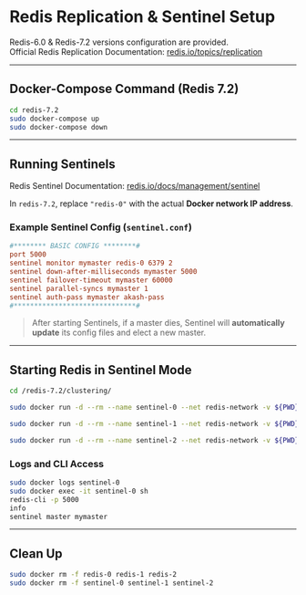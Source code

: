 # Redis Replication & Sentinel Setup

Redis-6.0 & Redis-7.2 versions configuration are provided.  
Official Redis Replication Documentation: [redis.io/topics/replication](https://redis.io/topics/replication)

---

## Docker-Compose Command (Redis 7.2)

```bash
cd redis-7.2
sudo docker-compose up
sudo docker-compose down
```

---

## Running Sentinels

Redis Sentinel Documentation: [redis.io/docs/management/sentinel](https://redis.io/docs/management/sentinel/)

In `redis-7.2`, replace `"redis-0"` with the actual **Docker network IP address**.

### Example Sentinel Config (`sentinel.conf`)

```ini
#******** BASIC CONFIG ********#
port 5000
sentinel monitor mymaster redis-0 6379 2
sentinel down-after-milliseconds mymaster 5000
sentinel failover-timeout mymaster 60000
sentinel parallel-syncs mymaster 1
sentinel auth-pass mymaster akash-pass
#******************************#
```

> After starting Sentinels, if a master dies, Sentinel will **automatically update** its config files and elect a new master.

---

## Starting Redis in Sentinel Mode

```bash
cd /redis-7.2/clustering/

sudo docker run -d --rm --name sentinel-0 --net redis-network -v ${PWD}/sentinel-0:/etc/redis/ redis:7.2-alpine redis-sentinel /etc/redis/sentinel.conf

sudo docker run -d --rm --name sentinel-1 --net redis-network -v ${PWD}/sentinel-1:/etc/redis/ redis:7.2-alpine redis-sentinel /etc/redis/sentinel.conf

sudo docker run -d --rm --name sentinel-2 --net redis-network -v ${PWD}/sentinel-2:/etc/redis/ redis:7.2-alpine redis-sentinel /etc/redis/sentinel.conf
```

### Logs and CLI Access

```bash
sudo docker logs sentinel-0
sudo docker exec -it sentinel-0 sh
redis-cli -p 5000
info
sentinel master mymaster
```

---

## Clean Up

```bash
sudo docker rm -f redis-0 redis-1 redis-2
sudo docker rm -f sentinel-0 sentinel-1 sentinel-2
```

